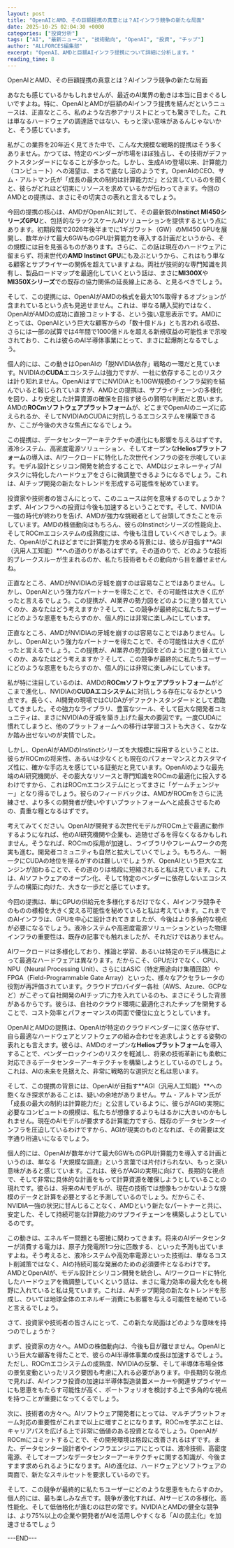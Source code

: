 ```yaml
---
layout: post
title: "OpenAIとAMD、その巨額提携の真意とは？AIインフラ競争の新たな局面"
date: 2025-10-25 02:04:30 +0000
categories: ["投資分析"]
tags: ["AI", "最新ニュース", "技術動向", "OpenAI", "投資", "チップ"]
author: "ALLFORCES編集部"
excerpt: "OpenAI、AMDと巨額AIインフラ提携について詳細に分析します。"
reading_time: 8
---
```


OpenAIとAMD、その巨額提携の真意とは？AIインフラ競争の新たな局面

あなたも感じているかもしれませんが、最近のAI業界の動きは本当に目まぐるしいですよね。特に、OpenAIとAMDが巨額のAIインフラ提携を結んだというニュースは、正直なところ、私のような古参アナリストにとっても驚きでした。これは単なるハードウェアの調達話ではない、もっと深い意味があるんじゃないかと、そう感じています。

私がこの業界を20年近く見てきた中で、こんな大規模な戦略的提携はそう多くありません。かつては、特定のベンダーが市場をほぼ独占し、その技術がデファクトスタンダードになることが多かった。しかし、生成AIの登場以来、計算能力（コンピュート）への渇望は、まるで底なし沼のようです。OpenAIのCEO、サム・アルトマン氏が「成長の最大の制約は計算能力だ」と公言しているのを聞くと、彼らがどれほど切実にリソースを求めているかが伝わってきます。今回のAMDとの提携は、まさにその切実さの表れと言えるでしょう。

今回の提携の核心は、AMDがOpenAIに対して、その最新鋭の**Instinct MI450シリーズGPU**と、包括的なラックスケールAIソリューションを提供するという点にあります。初期段階で2026年後半までに1ギガワット（GW）のMI450 GPUを展開し、数年かけて最大6GWものGPU計算能力を導入する計画だというから、その規模には目を見張るものがあります。さらに、この話は現在のハードウェアに留まらず、将来世代の**AMD Instinct GPU**にも及ぶというから、これはもう単なる顧客とサプライヤーの関係を超えていますよね。両社が技術的な専門知識を共有し、製品ロードマップを最適化していくという話は、まさに**MI300X**や**MI350Xシリーズ**での既存の協力関係の延長線上にある、と見るべきでしょう。

そして、この提携には、OpenAIがAMDの株式を最大10%取得するオプションが含まれているという点も見逃せません。これは、単なる購入契約ではなく、OpenAIがAMDの成功に直接コミットする、という強い意思表示です。AMDにとっては、OpenAIという巨大な顧客からの「数十億ドル」とも言われる収益、さらには一部の試算では4年間で1000億ドルを超える新規収益の可能性まで示唆されており、これは彼らのAI半導体事業にとって、まさに起爆剤となるでしょう。

個人的には、この動きはOpenAIの「脱NVIDIA依存」戦略の一環だと見ています。NVIDIAの**CUDA**エコシステムは強力ですが、一社に依存することのリスクは計り知れません。OpenAIはすでにNVIDIAとも10GW規模のインフラ契約を結んでいると報じられていますが、AMDとの提携は、サプライチェーンの多様化を図り、より安定した計算資源の確保を目指す彼らの賢明な判断だと思います。AMDの**ROCmソフトウェアプラットフォーム**が、どこまでOpenAIのニーズに応えられるか、そしてNVIDIAのCUDAに対抗しうるエコシステムを構築できるか、ここが今後の大きな焦点になるでしょう。

この提携は、データセンターアーキテクチャの進化にも影響を与えるはずです。液冷システム、高密度電源ソリューション、そしてオープンな**Heliosプラットフォーム**の導入は、AIワークロードに特化した次世代インフラの姿を示唆しています。モデル設計とシリコン開発を統合することで、AMDはジェネレーティブAIタスクに特化したハードウェアをさらに微調整できるようになるでしょう。これは、AIチップ開発の新たなトレンドを形成する可能性を秘めています。

投資家や技術者の皆さんにとって、このニュースは何を意味するのでしょうか？まず、AIインフラへの投資は今後も加速するということです。そして、NVIDIA一強の時代が終わりを告げ、AMDが強力な挑戦者として台頭してきたことを示しています。AMDの株価動向はもちろん、彼らのInstinctシリーズの性能向上、そしてROCmエコシステムの成熟度には、今後も注目していくべきでしょう。また、OpenAIがこれほどまでに計算能力を求める背景には、彼らが目指す**AGI（汎用人工知能）**への道のりがあるはずです。その道のりで、どのような技術的ブレークスルーが生まれるのか、私たち技術者もその動向から目を離せませんね。

正直なところ、AMDがNVIDIAの牙城を崩すのは容易なことではありません。しかし、OpenAIという強力なパートナーを得たことで、その可能性は大きく広がったと言えるでしょう。この提携が、AI業界の勢力図をどのように塗り替えていくのか、あなたはどう考えますか？そして、この競争が最終的に私たちユーザーにどのような恩恵をもたらすのか、個人的には非常に楽しみにしています。

正直なところ、AMDがNVIDIAの牙城を崩すのは容易なことではありません。しかし、OpenAIという強力なパートナーを得たことで、その可能性は大きく広がったと言えるでしょう。この提携が、AI業界の勢力図をどのように塗り替えていくのか、あなたはどう考えますか？そして、この競争が最終的に私たちユーザーにどのような恩恵をもたらすのか、個人的には非常に楽しみにしています。

私が特に注目しているのは、AMDの**ROCmソフトウェアプラットフォーム**がどこまで進化し、NVIDIAの**CUDAエコシステム**に対抗しうる存在になるかという点です。長らく、AI開発の現場ではCUDAがデファクトスタンダードとして君臨してきました。その強力なライブラリ、豊富なツール、そして巨大な開発者コミュニティは、まさにNVIDIAの牙城を築き上げた最大の要因です。一度CUDAに慣れてしまうと、他のプラットフォームへの移行は学習コストも大きく、なかなか踏み出せないのが実情でした。

しかし、OpenAIがAMDのInstinctシリーズを大規模に採用するということは、彼らがROCmの将来性、あるいは少なくとも現在のパフォーマンスとカスタマイズ性に、確かな手応えを感じている証拠だと見ています。OpenAIのような最先端のAI研究機関が、その膨大なリソースと専門知識をROCmの最適化に投入するわけですから、これはROCmエコシステムにとってまさに「ゲームチェンジャー」となり得るでしょう。彼らのフィードバックは、AMDがROCmをさらに洗練させ、より多くの開発者が使いやすいプラットフォームへと成長させるための、貴重な糧となるはずです。

考えてみてください。OpenAIが開発する次世代モデルがROCm上で最適に動作するようになれば、他のAI研究機関や企業も、追随せざるを得なくなるかもしれません。そうなれば、ROCmの採用が加速し、ライブラリやフレームワークの充実も進む。開発者コミュニティも自然と拡大していくでしょう。もちろん、一朝一夕にCUDAの地位を揺るがすのは難しいでしょうが、OpenAIという巨大なエンジンが加わることで、その道のりは格段に短縮されると私は見ています。これは、AIソフトウェアのオープン化、そして特定のベンダーに依存しないエコシステムの構築に向けた、大きな一歩だと感じています。

今回の提携は、単にGPUの供給元を多様化するだけでなく、AIインフラ競争そのものの様相を大きく変える可能性を秘めていると私は考えています。これまでのAIインフラは、GPUを中心に設計されてきましたが、今後はより多角的な視点が必要になるでしょう。液冷システムや高密度電源ソリューションといった物理インフラの重要性は、既存の記事でも触れましたが、それだけではありません。

AIワークロードは多様化しており、推論と学習、あるいは特定のモデル構造によって最適なハードウェアは異なります。だからこそ、GPUだけでなく、CPU、NPU（Neural Processing Unit）、さらにはASIC（特定用途向け集積回路）やFPGA（Field-Programmable Gate Array）といった、様々なアクセラレータの役割が再評価されています。クラウドプロバイダー各社（AWS、Azure、GCPなど）がこぞって自社開発のAIチップに力を入れているのも、まさにそうした背景があるからです。彼らは、自社のクラウド環境に最適化されたチップを開発することで、コスト効率とパフォーマンスの両面で優位に立とうとしています。

OpenAIとAMDの提携は、OpenAIが特定のクラウドベンダーに深く依存せず、自ら最適なハードウェアとソフトウェアの組み合わせを追求しようとする姿勢の表れとも言えます。彼らは、AMDのオープンな**Heliosプラットフォーム**を導入することで、ベンダーロックインのリスクを軽減し、将来の技術革新にも柔軟に対応できるデータセンターアーキテクチャを構築しようとしているのでしょう。これは、AIの未来を見据えた、非常に戦略的な選択だと私は思います。

そして、この提携の背景には、OpenAIが目指す**AGI（汎用人工知能）**への飽くなき探求があることは、疑いの余地がありません。サム・アルトマン氏が「成長の最大の制約は計算能力だ」と公言しているように、彼らがAGIの実現に必要なコンピュートの規模は、私たちが想像するよりもはるかに大きいのかもしれません。現在のAIモデルが要求する計算能力ですら、既存のデータセンターインフラを圧迫しているわけですから、AGIが現実のものとなれば、その需要は文字通り桁違いになるでしょう。

個人的には、OpenAIが数年かけて最大6GWものGPU計算能力を導入する計画というのは、単なる「大規模な調達」という言葉では片付けられない、もっと深い意味があると感じています。これは、彼らがAGIの実現に向けて、長期的な視点で、そして非常に具体的な計画をもって計算資源を確保しようとしていることの現れです。彼らは、将来のAIモデルが、現在の技術では想像もつかないような規模のデータと計算を必要とすると予測しているのでしょう。だからこそ、NVIDIA一強の状況に甘んじることなく、AMDという新たなパートナーと共に、安定した、そして持続可能な計算能力のサプライチェーンを構築しようとしているのです。

この動きは、エネルギー問題とも密接に関わってきます。将来のAIデータセンターが消費する電力は、原子力発電所1つ分に匹敵する、といった予測も出ていますよね。そう考えると、液冷システムや高効率電源といった技術は、単なるコスト削減策ではなく、AIの持続可能な発展のための必須要件となるわけです。AMDとOpenAIが、モデル設計とシリコン開発を統合し、AIワークロードに特化したハードウェアを微調整していくという話は、まさに電力効率の最大化をも視野に入れていると私は見ています。これは、AIチップ開発の新たなトレンドを形成し、ひいては地球全体のエネルギー消費にも影響を与える可能性を秘めていると言えるでしょう。

さて、投資家や技術者の皆さんにとって、この新たな局面はどのような意味を持つのでしょうか？

まず、投資家の方々へ。AMDの株価動向は、今後も目が離せません。OpenAIという巨大な顧客を得たことで、彼らのAI半導体事業の成長は加速するでしょう。ただし、ROCmエコシステムの成熟度、NVIDIAの反撃、そして半導体市場全体の景気変動といったリスク要因も考慮に入れる必要があります。中長期的な視点で見れば、AIインフラ投資の加速は半導体製造装置メーカーや関連サプライヤーにも恩恵をもたらす可能性が高く、ポートフォリオを検討する上で多角的な視点を持つことが重要になってくるでしょう。

次に、技術者の方々へ。AIソフトウェア開発者にとっては、マルチプラットフォーム対応の重要性がこれまで以上に増すことになります。ROCmを学ぶことは、キャリアパスを広げる上で非常に価値のある投資となるでしょう。OpenAIがROCmにコミットすることで、その開発環境は格段に改善されるはずです。また、データセンター設計者やインフラエンジニアにとっては、液冷技術、高密度電源、そしてオープンなデータセンターアーキテクチャに関する知識が、今後ますます求められるようになります。AIの進化は、ハードウェアとソフトウェアの両面で、新たなスキルセットを要求しているのです。

そして、この競争が最終的に私たちユーザーにどのような恩恵をもたらすのか。個人的には、最も楽しみな点です。競争が激化すれば、AIサービスの多様化、高性能化、そして低価格化が進むのは世の常です。NVIDIAとAMDの健全な競争は、より75%以上の企業や開発者がAIを活用しやすくなる「AIの民主化」を加速させるでしょう

---END---